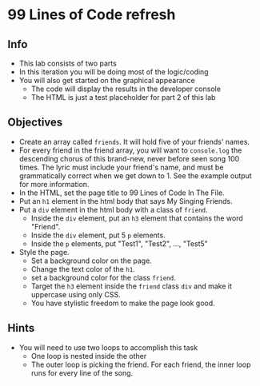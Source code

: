 # 99 Lines of Code refresh

## Info

- This lab consists of two parts
- In this iteration you will be doing most of the logic/coding
- You will also get started on the graphical appearance
  - The code will display the results in the developer console
  - The HTML is just a test placeholder for part 2 of this lab

## Objectives

- Create an array called `friends`. It will hold five of your friends' names.
- For every friend in the friend array, you will want to `console.log` the descending chorus of this brand-new, never before seen song 100 times. The lyric must include your friend's name, and must be grammatically correct when we get down to 1. See the example output for more information.
- In the HTML, set the page title to 99 Lines of Code In The File.
- Put an `h1` element in the html body that says My Singing Friends.
- Put a `div` element in the html body with a class of `friend`.
  - Inside the `div` element, put an `h3` element that contains the word "Friend".
  - Inside the `div` element, put 5 `p` elements.
  - Inside the `p` elements, put "Test1", "Test2", ..., "Test5"
- Style the page.
  - Set a background color on the page.
  - Change the text color of the `h1`.
  - set a background color for the class `friend`.
  - Target the `h3` element inside the `friend` class `div` and make it uppercase using only CSS.
  - You have stylistic freedom to make the page look good.

## Hints

- You will need to use two loops to accomplish this task
  - One loop is nested inside the other
  - The outer loop is picking the friend. For each friend, the inner loop runs for every line of the song.
